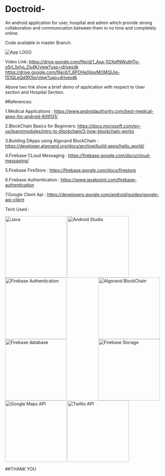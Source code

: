 # Doctroid-
An android application for user, hospital and admin which provide strong collaboration and communication between them in no time and completely online. 


Code available in master Branch.


 
 <img src='https://firebasestorage.googleapis.com/v0/b/doctroid-app.appspot.com/o/news.png?alt=media&token=fb7a704b-758f-4067-97de-8d758c6df952' alt='App LOGO' />
 
 Video Link:
 https://drive.google.com/file/d/1_Asa-1l2XqfNWutHTg-o5rL3xho_Ds4K/view?usp=drivesdk
 https://drive.google.com/file/d/1_6POHe0jlqvMOMQlJjp-fS1QLeQd9XSp/view?usp=drivesdk

Above two link show a brief demo of application with respect to User section and Hospital Section.

#References:

1.Medical Applications : https://www.androidauthority.com/best-medical-apps-for-android-609131/

2.BlockChain Basics for Beginners: https://docs.microsoft.com/en-us/learn/modules/intro-to-blockchain/3-how-blockchain-works

3.Building DApps using Algorand BlockChain : https://developer.algorand.org/docs/archive/build-apps/hello_world/

4.Firebase CLoud Messaging : https://firebase.google.com/docs/cloud-messaging/

5.Firebase FireStore : https://firebase.google.com/docs/firestore

6.Firebase Authentication : https://www.javatpoint.com/firebase-authentication

7.Google Client Api : https://developers.google.com/android/guides/google-api-client

Tech Used :

<img src="https://download.logo.wine/logo/Java_(programming_language)/Java_(programming_language)-Logo.wine.png" alt='Java' width="200" height="200" align="left"/>
<img src ="https://tse2.mm.bing.net/th?id=OIP.ng3VSQQOqW_gUd4dkTT1mgHaHa&pid=Api&P=0&w=168&h=168" alt='Android Studio'width="200" height="200" align="middle"/>
<img src ="https://tse3.mm.bing.net/th?id=OIP.dz4m0lV5yrGVjLIXF2Kh9QHaGN&pid=Api&P=0&w=197&h=165" alt='Algorand BlockChain' width="200" height="200" align="right"/>
<img src="https://innovationm.co/wp-content/uploads/2017/11/1.-Firebase-Authentication__1.png" alt='Firebase Authentication' width="200" height="200" align="left"/>
<img src ="https://media.geeksforgeeks.org/wp-content/uploads/20190421141241/gfg53.png" alt='Firebase database' width="200" height="200" align="middle"/>
<img src="https://i2.wp.com/theengineerscafe.com/wp-content/uploads/2017/07/firebase4.png?fit=1920%2C1080&ssl=1" alt='Firebase Storage' width="200" height="200" align="right"/>
<img src ="https://www.pinclipart.com/picdir/middle/258-2581791_google-maps-markerphoto-imagegoogle-maps-api-clipart.png"alt='Google Maps API' width="200" height="200"  align="left" />
<img src ="https://logodix.com/logo/28614.png" alt='Twillio API' width="200" height="200" align="middle" />

##THANK YOU
